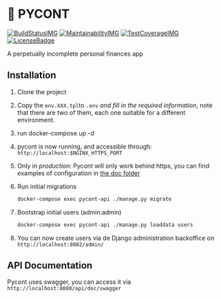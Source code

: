 # 🍺 PYCONT

[![BuildStatusIMG][]][BuildStatus] [![MaintainabilityIMG][]][Maintainability] [![TestCoverageIMG][]][TestCoverage] [![LicenseBadge][]][License]

A perpetually incomplete personal finances app

## Installation

1. Clone the project
1. Copy the `env.XXX.tpl`to `.env` *and fill in the required information*, note that there are two of them,
   each one suitable for a different environment.
1. run docker-compose up -d
1. pycont is now running, and accessible through: `http://localhost:$NGINX_HTTPS_PORT`
1. Only in *production*: Pycont will only work behind https, you can find examples of configuration in [the doc folder](doc/examples)
1. Run initial migrations

    ```sh
    docker-compose exec pycont-api ./manage.py migrate
    ```

1. Bootstrap initial users (admin:admin)

    ```sh
    docker-compose exec pycont-api ./manage.py loaddata users
    ```

1. You can now create users via de Django administration backoffice on `http://localhost:8082/admin/`

## API Documentation

Pycont uses swagger, you can access it via `http://localhost:8080/api/doc/swagger`

[BuildStatusIMG]: https://travis-ci.org/sieira/pycont.png?branch=master
[BuildStatus]: https://travis-ci.org/sieira/pycont
[MaintainabilityIMG]: https://api.codeclimate.com/v1/badges/4578991db8bc4049a8e1/maintainability
[Maintainability]: https://codeclimate.com/github/sieira/pycont/maintainability
[TestCoverageIMG]: https://api.codeclimate.com/v1/badges/4578991db8bc4049a8e1/test_coverage
[TestCoverage]: https://codeclimate.com/github/sieira/pycont/test_coverage
[LicenseBadge]: https://img.shields.io/badge/License-BSD%203--Clause-blue.svg
[License]: https://github.com/sieira/pycont/blob/master/LICENSE

